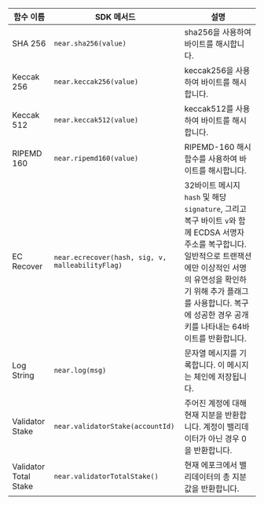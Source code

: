 <TableJsFunc>

| 함수 이름          | SDK 메서드                    | 설명                                                                          |
| ---------------------- | ----------------------------- | ------------------------------------------------------------------------------------ |
| SHA 256            | `near.sha256(value)`          | sha256을 사용하여 바이트를 해시합니다.    |
| Keccak 256        | `near.keccak256(value)`       | keccak256을 사용하여 바이트를 해시합니다. |
| Keccak 512                 | `near.keccak512(value)`       | keccak512를 사용하여 바이트를 해시합니다. |
| RIPEMD 160       | `near.ripemd160(value)`       | RIPEMD-160 해시 함수를 사용하여 바이트를 해시합니다.  |
| EC Recover        | `near.ecrecover(hash, sig, v, malleabilityFlag)`  | 32바이트 메시지 `hash` 및 해당 `signature`, 그리고 복구 바이트 `v`와 함께 ECDSA 서명자 주소를 복구합니다. 일반적으로 트랜잭션에만 이상적인 서명의 유연성을 확인하기 위해 추가 플래그를 사용합니다. 복구에 성공한 경우 공개 키를 나타내는 64바이트를 반환합니다. |
| Log String              | `near.log(msg)`           | 문자열 메시지를 기록합니다. 이 메시지는 체인에 저장됩니다.                 |
| Validator Stake  | `near.validatorStake(accountId)`   | 주어진 계정에 대해 현재 지분을 반환합니다. 계정이 밸리데이터가 아닌 경우 0을 반환합니다. |
| Validator Total Stake  | `near.validatorTotalStake()`   | 현재 에포크에서 밸리데이터의 총 지분 값을 반환합니다. |

</TableJsFunc>